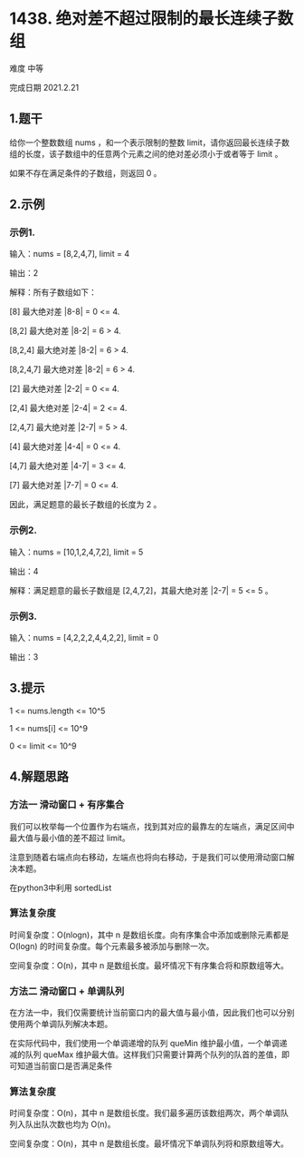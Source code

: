 # 1438. 绝对差不超过限制的最长连续子数组
难度 中等 

完成日期 2021.2.21

## 1.题干
给你一个整数数组 nums ，和一个表示限制的整数 limit，请你返回最长连续子数组的长度，该子数组中的任意两个元素之间的绝对差必须小于或者等于 limit 。

如果不存在满足条件的子数组，则返回 0 。

## 2.示例
### 示例1.
输入：nums = [8,2,4,7], limit = 4

输出：2 

解释：所有子数组如下：

[8] 最大绝对差 |8-8| = 0 <= 4.

[8,2] 最大绝对差 |8-2| = 6 > 4. 

[8,2,4] 最大绝对差 |8-2| = 6 > 4.

[8,2,4,7] 最大绝对差 |8-2| = 6 > 4.

[2] 最大绝对差 |2-2| = 0 <= 4.

[2,4] 最大绝对差 |2-4| = 2 <= 4.

[2,4,7] 最大绝对差 |2-7| = 5 > 4.

[4] 最大绝对差 |4-4| = 0 <= 4.

[4,7] 最大绝对差 |4-7| = 3 <= 4.

[7] 最大绝对差 |7-7| = 0 <= 4. 

因此，满足题意的最长子数组的长度为 2 。

### 示例2.
输入：nums = [10,1,2,4,7,2], limit = 5

输出：4 
 
解释：满足题意的最长子数组是 [2,4,7,2]，其最大绝对差 |2-7| = 5 <= 5 。

### 示例3.
输入：nums = [4,2,2,2,4,4,2,2], limit = 0

输出：3

## 3.提示
1 <= nums.length <= 10^5

1 <= nums[i] <= 10^9

0 <= limit <= 10^9

## 4.解题思路

### 方法一 滑动窗口 + 有序集合

我们可以枚举每一个位置作为右端点，找到其对应的最靠左的左端点，满足区间中最大值与最小值的差不超过 limit。

注意到随着右端点向右移动，左端点也将向右移动，于是我们可以使用滑动窗口解决本题。

在python3中利用 sortedList

### 算法复杂度

时间复杂度：O(nlogn)，其中 n 是数组长度。向有序集合中添加或删除元素都是 O(logn) 的时间复杂度。每个元素最多被添加与删除一次。

空间复杂度：O(n)，其中 n 是数组长度。最坏情况下有序集合将和原数组等大。

### 方法二 滑动窗口 + 单调队列

在方法一中，我们仅需要统计当前窗口内的最大值与最小值，因此我们也可以分别使用两个单调队列解决本题。

在实际代码中，我们使用一个单调递增的队列 queMin 维护最小值，一个单调递减的队列 queMax 维护最大值。这样我们只需要计算两个队列的队首的差值，即可知道当前窗口是否满足条件

### 算法复杂度

时间复杂度：O(n)，其中 n 是数组长度。我们最多遍历该数组两次，两个单调队列入队出队次数也均为 O(n)。

空间复杂度：O(n)，其中 n 是数组长度。最坏情况下单调队列将和原数组等大。







